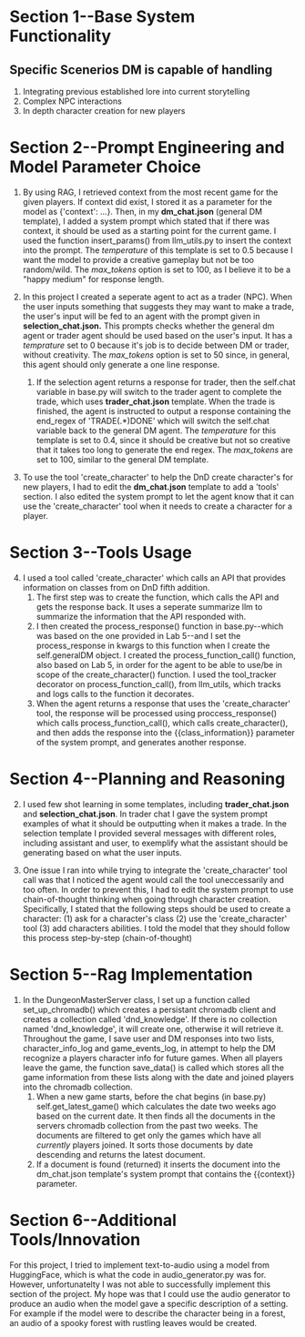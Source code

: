 # Section 1--**Base System Functionality**
## Specific Scenerios DM is capable of handling

1. Integrating previous established lore into current storytelling
2. Complex NPC interactions
3. In depth character creation for new players 

# Section 2--**Prompt Engineering and Model Parameter Choice**

1. By using RAG, I retrieved context from the most recent game for the given players. If context did exist, I stored it as a parameter for the model as {'context': ...}. Then, in my **dm_chat.json** (general DM template), I added a system prompt which stated that if there was context, it should be used as a starting point for the current game. I used the function insert_params() from llm_utils.py to insert the context into the prompt. The *temperature* of this template is set to 0.5 because I want the model to provide a creative gameplay but not be too random/wild. The *max_tokens* option is set to 100, as I believe it to be a "happy medium" for response length.

2. In this project I created a seperate agent to act as a trader (NPC). When the user inputs something that suggests they may want to make a trade, the user's input will be fed to an agent with the prompt given in **selection_chat.json.** This prompts checks whether the general dm agent or trader agent should be used based on the user's input. It has a *temprature* set to 0 because it's job is to decide between DM or trader, without creativity. The *max_tokens* option is set to 50 since, in general, this agent should only generate a one line response. 
    1. If the selection agent returns a response for trader, then the self.chat variable in base.py will switch to the trader agent to complete the trade, which uses **trader_chat.json** template. When the trade is finished, the agent is instructed to output a response containing the end_regex of 'TRADE(.*)DONE' which will switch the self.chat variable back to the general DM agent. The *temperature* for this template is set to 0.4, since it should be creative but not so creative that it takes too long to generate the end regex. The *max_tokens* are set to 100, similar to the general DM template. 

3. To use the tool 'create_character' to help the DnD create character's for new players, I had to edit the **dm_chat.json** template to add a 'tools' section. I also edited the system prompt to let the agent know that it can use the 'create_character' tool when it needs to create a character for a player.  

# Section 3--**Tools Usage**

4. I used a tool called 'create_character' which calls an API that provides information on classes from on DnD fifth addition. 
    1. The first step was to create the function, which calls the API and gets the response back. It uses a seperate summarize llm to summarize the information that the API responded with.
    2. I then created the process_response() function in base.py--which was based on the one provided in Lab 5--and I set the process_response in kwargs to this function when I create the self.generalDM object. I created the process_function_call() function, also based on Lab 5, in order for the agent to be able to use/be in scope of the create_character() function. I used the tool_tracker decorator on process_function_call(), from llm_utils, which tracks and logs calls to the function it decorates. 
    3. When the agent returns a response that uses the 'create_character' tool, the response will be processed using proccess_response() which calls process_function_call(), which calls create_character(), and then adds the response into the {{class_information}} parameter of the system prompt, and generates another response.

# Section 4--**Planning and Reasoning**

2. I used few shot learning in some templates, including **trader_chat.json** and **selection_chat.json**. In trader chat I gave the system prompt examples of what it should be outputting when it makes a trade. In the selection template I provided several messages with different roles, including assistant and user, to exemplify what the assistant should be generating based on what the user inputs.

4. One issue I ran into while trying to integrate the 'create_character' tool call was that I noticed the agent would call the tool uneccessarily and too often. In order to prevent this, I had to edit the system prompt to use chain-of-thought thinking when going through character creation. Specifically, I stated that the following steps should be used to create a character: (1) ask for a character's class (2) use the 'create_character' tool (3) add characters abilities. I told the model that they should follow this process step-by-step (chain-of-thought)


# Section 5--**Rag Implementation**

1. In the DungeonMasterServer class, I set up a function called set_up_chromadb() which creates a persistant chromadb client and creates a collection called 'dnd_knowledge'. If there is no collection named 'dnd_knowledge', it will create one, otherwise it will retrieve it. Throughout the game, I save user and DM responses into two lists, character_info_log and game_events_log, in attempt to help the DM recognize a players character info for future games. When all players leave the game, the function save_data() is called which stores all the game information from these lists along with the date and joined players into the chromadb collection. 
    1. When a new game starts, before the chat begins (in base.py) self.get_latest_game() which calculates the date two weeks ago based on the current date. It then finds all the documents in the servers chromadb collection from the past two weeks. The documents are filtered to get only the games which have all *currently* players joined. It sorts those documents by date descending and returns the latest document.
    2. If a document is found (returned) it inserts the document into the dm_chat.json template's system prompt that contains the {{context}} parameter.


# Section 6--**Additional Tools/Innovation**

For this project, I tried to implement text-to-audio using a model from HuggingFace, which is what the code in audio_generator.py was for. However, unfortunatelty I was not able to successfully implement this section of the project. My hope was that I could use the audio generator to produce an audio when the model gave a specific description of a setting. For example if the model were to describe the character being in a forest, an audio of a spooky forest with rustling leaves would be created.

